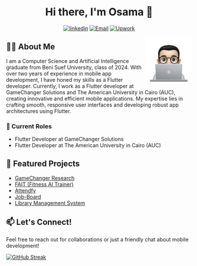 <h1 align="center">Hi there, I'm Osama 👋</h1>

<p align="center">
    <a href="https://www.linkedin.com/in/0sama-m0" target="_blank"><img src="https://img.shields.io/badge/linkedin-%230177B5?style=flat&logo=linkedin&logoColor=white" alt="linkedin"/></a>
    <a href="mailto:osamamhmed3332@gmail.com" target="_blank"><img src="https://img.shields.io/badge/-Gmail-c14438?style=flat-square&logo=Gmail&logoColor=white" alt="Email"></a>
    <a href="https://www.upwork.com/freelancers/~01945d3f516a574489?mp_source=share" target="_blank"><img src="https://img.shields.io/badge/UpWork-6FDA44?style=flat&logo=Upwork&logoColor=white" alt="Upwork"></a>
</p>

<img src="https://github.com/OsamaMohammed3332/OsamaMohammed3332/blob/main/profile.png" align="right" width="25%"/>

## 👨‍💻 About Me

I am a Computer Science and Artificial Intelligence graduate from Beni Suef University, class of 2024. With over two years of experience in mobile app development, I have honed my skills as a Flutter developer. Currently, I work as a Flutter developer at GameChanger Solutions and The American University in Cairo (AUC), creating innovative and efficient mobile applications. My expertise lies in crafting smooth, responsive user interfaces and developing robust app architectures using Flutter.

### 🎯 Current Roles
- Flutter Developer at GameChanger Solutions
- Flutter Developer at The American University in Cairo (AUC)

## 🚀 Featured Projects

- [GameChanger Research](https://osama-site.web.app/?project=9)
- [FAIT (Fitness AI Trainer)](https://osama-site.web.app/?project=6)
- [Attendfy](https://osama-site.web.app/?project=5)
- [Job-Board](https://osama-site.web.app/?project=1)
- [Library Management System](https://osama-site.web.app/?project=0)

## 📫 Let's Connect!
Feel free to reach out for collaborations or just a friendly chat about mobile development!

[![GitHub Streak](https://github-readme-streak-stats.herokuapp.com/?user=OsamaMohammed3332&theme=dark)](https://git.io/streak-stats)
